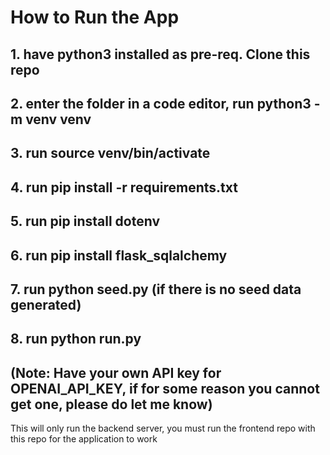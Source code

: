 # How to Run the App

## 1. have python3 installed as pre-req. Clone this repo 

## 2. enter the folder in a code editor, run python3 -m venv venv

## 3. run source venv/bin/activate

## 4. run pip install -r requirements.txt

## 5. run pip install dotenv

## 6. run pip install flask_sqlalchemy

## 7. run python seed.py (if there is no seed data generated)

## 8. run python run.py


## (Note: Have your own API key for OPENAI_API_KEY, if for some reason you cannot get one, please do let me know)


This will only run the backend server, you must run the frontend repo with this repo for the application to work
